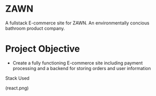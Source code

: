 # ZAWN
A fullstack E-commerce site for ZAWN. An environmentally concious bathroom product company.

# Project Objective
- Create a fully functioning E-commerce site including payment processing and a backend for storing orders and user information

Stack Used

(react.png)<imc src="react.png" height="40px">
